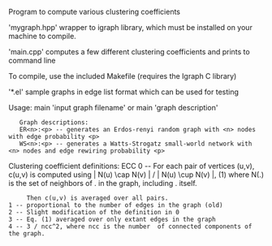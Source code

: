 Program to compute various clustering coefficients

'mygraph.hpp' wrapper to igraph library, which must be installed on your machine to compile.

'main.cpp' computes a few different clustering coefficients and prints to command line

To compile, use the included Makefile (requires the Igraph C library)

'*.el' sample graphs in edge list format which can be used for testing

Usage: main 'input graph filename' 
       or main 'graph description'

       Graph descriptions:
       ER<n>:<p> -- generates an Erdos-renyi random graph with <n> nodes with edge probability <p>
       WS<n>:<p> -- generates a Watts-Strogatz small-world network with <n> nodes and edge rewiring probability <p>

Clustering coefficient definitions:
ECC
	0 -- For each pair of vertices (u,v), c(u,v) is computed using 
	     | N(u) \cap N(v) | / | N(u) \cup N(v) |, (1)
	     where N(.) is the set of neighbors of . in the graph,
	     including . itself.

	     Then c(u,v) is averaged over all pairs.
	1 -- proportional to the number of edges in the graph (old)
	2 -- Slight modification of the definition in 0
	3 -- Eq. (1) averaged over only extant edges in the graph
	4 -- 3 / ncc^2, where ncc is the number  of connected components of the graph.